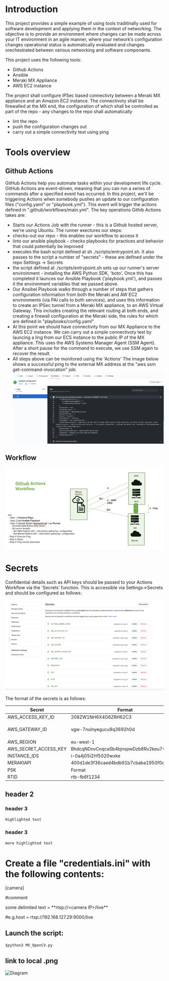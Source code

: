 # Introduction

This project provides a simple example of using tools traditinally used for software development and applying them in the context of networking. The objective is to provide an environment where changes can be made across your IT environment in an agile manner, where your network’s configuration changes operational status is automatically evaluated and changes orechestrated between various networking and software componants.

This project uses the following tools:

* Github Actions
* Ansible
* Meraki MX Appliance
* AWS EC2 instance

The project shall configure IPSec based connectivty between a Meraki MX appliance and an Amazon EC2 instance. The connectivoty shall be firewalled at the MX end, the configuration of which shall be controlled as part of the repo - any changes to the repo shall automatically 

* lint the repo
* push the configuration changes out
* carry out a simple connectivity test using ping


# Tools overview
## Github Actions
GitHub Actions help you automate tasks within your development life cycle. GitHub Actions are event-driven, meaning that you can run a series of commands after a specified event has occurred. In this project, we'll be triggering Actions when somebody pushes an update to our configuration files ("config.yaml" or "playbook.yml"). This event will trigger the actions defined in ".github/workflows/main.yml". The key operations Githib Actions takes are:

* Starts our Actions Job with the runner - this is a Github hosted server, we're using Ubuntu. The runner exectures our steps:
* checks-out our repo - this enables our workflow to access it
* lints our ansible playbook - checks playbooks for practices and behavior that could potentially be improved
* executes the bash script defined at sh ./scripts/entrypoint.sh. It also passes to the script a number of "secrets" - these are defined under the repo Settings -> Secrets
* the script defined at ./scripts/entrypoint.sh sets up our runner's server enviroinment - installing the AWS Python SDK, 'boto'. Once this has completed it launces our Ansible Playbook ('playbook.yml'), and passes it the environment variables that we passed above.
* Our Ansibel Playbook walks through a number of steps that gathers configuration information from both the Meraki and AW EC2 environments (via PAI calls to both services), and uses this information to create an IPSec tunnel from a Meraki MX appliance, to an AWS Virtual Gateway. This includes creating the relevant routing at both ends, and creating a firewall configuration at the Meraki side, the rules for which are defined in "playbooks/config.yaml"
* At this point we should have connectivity from our MX Appliance to the AWS EC2 instance. We can carry out a simple connectivoty test by launcing a ling from our ECS instance to the public IP of the MX appliance. This uses the AWS Systems Manager Agent (SSM Agent). After a short pause for the command to execute, we use SSM again to recover the result.
* All steps above can be monitored using the 'Actions' The image below shows a successful ping to the external MX address at the "aws ssm get-command-invocation" job:
![Diagram](Images/Actions.png)


## Workflow
![Diagram](Images/Workflow.png)

# Secrets
Confidential details such as API keys should be passed to your Actions Workflow via the 'Secrets' function. This is accessible via Settings->Secrets and should be configured as follows:

![Diagram](Images/Secrets.png)

The format of the secrets is as follows:

Secret| Format | notes
------------ | ------------- | -------------------
AWS_ACCESS_KEY_ID | 208ZW1NH6X4G6ZRH62C3 |
AWS_GATEWAY_ID | vgw-7nulnyegucu9q3692h0d | Virtual Private Gateway
AWS_REGION | eu-west-1 | Notes
AWS_SECRET_ACCESS_KEY | BhdcqNDnvCnqcaSb4bjnspwDzb8Rv2keu7+CMytB| Notes
INSTANCE_IDS | i-0a4j05i2hf5020wxke | Notes
MERAKIAPI | 400d1de3f36caed4bdb91b7cbaba1950f0d7827d | 
PSK | Format | Notes
RTID | rtb-fb6f1234 | Notes

## header 2

### header 3
    Highlighted text

### header 3
    more highlighted text
 

# Create a file "credentials.ini" with the following contents:

[camera]

#comment

some delimited text = \*\*rtsp:\/\/\<camera IP>/live\*\*
    
#e.g.host = rtsp://192.168.127.29:9000/live

## Launch the script:

    $python3 MV_OpenCV.py
## link to local .png
![Diagram](images/Picture2.png)


